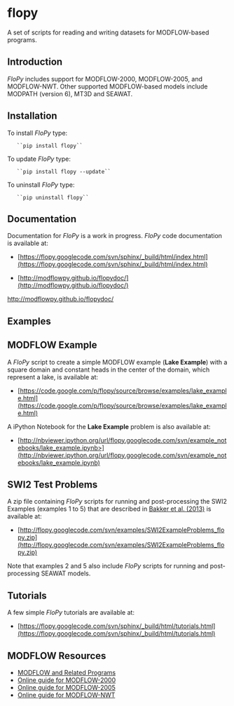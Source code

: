 flopy
=====

A set of scripts for reading and writing datasets for MODFLOW-based programs.

Introduction
-----------------------------------------------

*FloPy* includes support for MODFLOW-2000, MODFLOW-2005, and MODFLOW-NWT. Other supported MODFLOW-based models include MODPATH (version 6), MT3D and SEAWAT.


Installation
-----------------------------------------------

To install *FloPy* type:

       ``pip install flopy``

To update *FloPy* type:

       ``pip install flopy --update``

To uninstall *FloPy* type:

       ``pip uninstall flopy``


Documentation
-----------------------------------------------

Documentation for *FloPy* is a work in progress. *FloPy* code documentation is available at:

+ [https://flopy.googlecode.com/svn/sphinx/_build/html/index.html](https://flopy.googlecode.com/svn/sphinx/_build/html/index.html)

+ [http://modflowpy.github.io/flopydoc/](http://modflowpy.github.io/flopydoc/)


http://modflowpy.github.io/flopydoc/


Examples
-----------------------------------------------


MODFLOW Example
-----------------------------------------------

A *FloPy* script to create a simple MODFLOW example (**Lake Example**) with a square domain and constant heads in the center of the domain, which represent a lake, is available at:

+ [https://code.google.com/p/flopy/source/browse/examples/lake_example.html](https://code.google.com/p/flopy/source/browse/examples/lake_example.html)

A iPython Notebook for the **Lake Example** problem is also available at:

+ [http://nbviewer.ipython.org/url/flopy.googlecode.com/svn/example_notebooks/lake_example.ipynb>](http://nbviewer.ipython.org/url/flopy.googlecode.com/svn/example_notebooks/lake_example.ipynb)


SWI2 Test Problems
-----------------------------------------------

A zip file containing *FloPy* scripts for running and post-processing the SWI2 Examples (examples 1 to 5) that are described in [Bakker et al. (2013)](http://pubs.usgs.gov/tm/6a46/) is available at:

+ [http://flopy.googlecode.com/svn/examples/SWI2ExampleProblems_flopy.zip](http://flopy.googlecode.com/svn/examples/SWI2ExampleProblems_flopy.zip)

Note that examples 2 and 5 also include *FloPy* scripts for running and post-processing SEAWAT models.


Tutorials
-----------------------------------------------

A few simple *FloPy* tutorials are available at:

+ [https://flopy.googlecode.com/svn/sphinx/_build/html/tutorials.html](https://flopy.googlecode.com/svn/sphinx/_build/html/tutorials.html)


MODFLOW Resources
-----------------------------------------------

+ [MODFLOW and Related Programs](http://water.usgs.gov/ogw/modflow/)
+ [Online guide for MODFLOW-2000](http://water.usgs.gov/nrp/gwsoftware/modflow2000/Guide/index.html)
+ [Online guide for MODFLOW-2005](http://water.usgs.gov/ogw/modflow/MODFLOW-2005-Guide/)
+ [Online guide for MODFLOW-NWT](http://water.usgs.gov/ogw/modflow-nwt/MODFLOW-NWT-Guide/)
